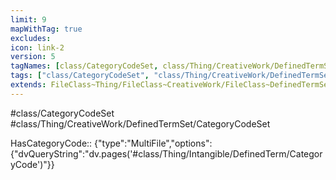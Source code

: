 ```yaml
---
limit: 9
mapWithTag: true
excludes:
icon: link-2
version: 5
tagNames: [class/CategoryCodeSet, class/Thing/CreativeWork/DefinedTermSet/CategoryCodeSet, schema-org/CategoryCodeSet]
tags: ["class/CategoryCodeSet", "class/Thing/CreativeWork/DefinedTermSet/CategoryCodeSet"]
extends: FileClass~Thing/FileClass~CreativeWork/FileClass~DefinedTermSet
---
```


#class/CategoryCodeSet
#class/Thing/CreativeWork/DefinedTermSet/CategoryCodeSet

HasCategoryCode:: {"type":"MultiFile","options":{"dvQueryString":"dv.pages('#class/Thing/Intangible/DefinedTerm/CategoryCode')"}}
